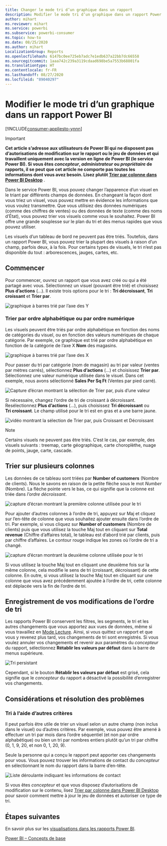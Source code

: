 ```yaml
---
title: Changer le mode tri d’un graphique dans un rapport
description: Modifier le mode tri d’un graphique dans un rapport Power BI
author: mihart
ms.reviewer: mihart
ms.service: powerbi
ms.subservice: powerbi-consumer
ms.topic: how-to
ms.date: 08/25/2020
ms.author: mihart
LocalizationGroup: Reports
ms.openlocfilehash: 6147bc0ee725eb7adc7e1edb637a22bb7dc66558
ms.sourcegitcommit: 1aaa742c239a3119cdaad698be5a7553b68801fa
ms.translationtype: HT
ms.contentlocale: fr-FR
ms.lasthandoff: 08/27/2020
ms.locfileid: "89040297"
---
```

# <a name="change-how-a-chart-is-sorted-in-a-power-bi-report"></a>Modifier le mode tri d’un graphique dans un rapport Power BI

[!INCLUDE[consumer-appliesto-ynnn](../includes/consumer-appliesto-ynnn.md)]


> [!IMPORTANT]
> **Cet article s’adresse aux utilisateurs de Power BI qui ne disposent pas d’autorisations de modification sur le rapport ou le jeu de données et qui travaillent uniquement avec la version en ligne de Power BI (le service Power BI). Si vous êtes *concepteur*, *administrateur* ou *propriétaire* de rapports, il se peut que cet article ne comporte pas toutes les informations dont vous avez besoin. Lisez plutôt [Trier par colonne dans Power BI Desktop](../create-reports/desktop-sort-by-column.md)** .

Dans le service Power BI, vous pouvez changer l’apparence d’un visuel en le triant par différents champs de données. En changeant la façon dont vous triez un visuel, vous pouvez mettre en évidence les informations que vous voulez transmettre. Que vous utilisiez des données numériques (comme des chiffres de ventes) ou des données de texte (comme des noms d’État), vous pouvez trier vos visuels comme vous le souhaitez. Power BI offre une grande souplesse sur le plan du tri et des menus rapides que vous pouvez utiliser. 

Les visuels d’un tableau de bord ne peuvent pas être triés. Toutefois, dans un rapport Power BI, vous pouvez trier la plupart des visuels à raison d’un champ, parfois deux, à la fois. Pour certains types de visuels, le tri n’est pas disponible du tout : arborescences, jauges, cartes, etc. 

## <a name="get-started"></a>Commencer

Pour commencer, ouvrez un rapport que vous avez créé ou qui a été partagé avec vous. Sélectionnez un visuel (pouvant être trié) et choisissez **Plus d’actions** (...).  Il existe trois options pour le tri : **Tri décroissant**, **Tri croissant** et **Trier par**. 
    

![graphique à barres trié par l’axe des Y](media/end-user-change-sort/power-bi-actions.png)

### <a name="sort-alphabetically-or-numerically"></a>Trier par ordre alphabétique ou par ordre numérique

Les visuels peuvent être triés par ordre alphabétique en fonction des noms de catégories du visuel, ou en fonction des valeurs numériques de chaque catégorie. Par exemple, ce graphique est trié par ordre alphabétique en fonction de la catégorie de l’axe X **Nom** des magasins.

![graphique à barres trié par l’axe des X](media/end-user-change-sort/powerbi-sort-category.png)

Pour passer du tri par catégorie (nom de magasin) au tri par valeur (ventes par mètres carrés), sélectionnez **Plus d’actions** (...) et choisissez **Trier par**. Sélectionnez une valeur numérique utilisée dans le visuel.  Dans cet exemple, nous avons sélectionné **Sales Per Sq Ft** (Ventes par pied carré).

![Capture d’écran montrant la sélection de Trier par, puis d’une valeur](media/end-user-change-sort/power-bi-sort-value.png)

Si nécessaire, changez l’ordre de tri de croissant à décroissant.  Resélectionnez **Plus d’actions** (...), puis choisissez **Tri décroissant** ou **Tri croissant**. Le champ utilisé pour le tri est en gras et a une barre jaune.

   ![vidéo montrant la sélection de Trier par, puis Croissant et Décroissant](media/end-user-change-sort/sort.gif)

> [!NOTE]
> Certains visuels ne peuvent pas être triés. C’est le cas, par exemple, des visuels suivants : treemap, carte géographique, carte choroplèthe, nuage de points, jauge, carte, cascade.

## <a name="sorting-by-multiple-columns"></a>Trier sur plusieurs colonnes
Les données de ce tableau sont triées par **Number of customers** (Nombre de clients).  Nous le savons en raison de la petite flèche sous le mot *Number* (Nombre). La flèche pointe vers le bas, ce qui signifie que la colonne est triée dans *l’ordre décroissant*.

![capture d’écran montrant la première colonne utilisée pour le tri](media/end-user-change-sort/power-bi-sort-column.png)


Pour ajouter d’autres colonnes à l’ordre de tri, appuyez sur Maj et cliquez sur l’en-tête de colonne que vous souhaitez ajouter ensuite dans l’ordre de tri. Par exemple, si vous cliquez sur **Number of customers** (Nombre de clients) puis que vous utilisez la touche Maj tout en cliquant sur **Total revenue** (Chiffre d’affaires total), le tableau est d’abord trié par clients, puis par chiffre d’affaires. Le contour rouge indique les zones où l’ordre de tri a changé.

![capture d’écran montrant la deuxième colonne utilisée pour le tri](media/end-user-change-sort/power-bi-sort-second.png)

Si vous utilisez la touche Maj tout en cliquant une deuxième fois sur la même colonne, cela modifie le sens de tri (croissant, décroissant) de cette colonne. En outre, si vous utilisez la touche Maj tout en cliquant sur une colonne que vous avez précédemment ajoutée à l’ordre de tri, cette colonne est déplacée vers la fin de l’ordre de tri.


## <a name="saving-changes-you-make-to-sort-order"></a>Enregistrement de vos modifications de l’ordre de tri
Les rapports Power BI conservent les filtres, les segments, le tri et les autres changements que vous apportez aux vues de données, même si vous travaillez en [Mode Lecture](end-user-reading-view.md). Ainsi, si vous quittez un rapport et que vous y revenez plus tard, vos changements de tri sont enregistrés.  Si vous voulez annuler vos changements et revenir aux paramètres du *concepteur* du rapport, sélectionnez **Rétablir les valeurs par défaut** dans la barre de menus supérieure. 

![Tri persistant](media/end-user-change-sort/power-bi-reset.png)

Cependant, si le bouton **Rétablir les valeurs par défaut** est grisé, cela signifie que le *concepteur* du rapport a désactivé la possibilité d’enregistrer vos changements.

<a name="other"></a>
## <a name="considerations-and-troubleshooting"></a>Considérations et résolution des problèmes

### <a name="sorting-using-other-criteria"></a>Tri à l’aide d’autres critères
Il peut parfois être utile de trier un visuel selon un autre champ (non inclus dans le visuel) ou d’autres critères.  Par exemple, vous pouvez être amené à effectuer un tri par mois dans l’ordre séquentiel (et non par ordre alphabétique) ou bien un tri par nombres entiers plutôt qu’un tri par chiffre (0, 1, 9, 20, et non 0, 1, 20, 9).  

Seule la personne qui a conçu le rapport peut apporter ces changements pour vous. Vous pouvez trouver les informations de contact du *concepteur* en sélectionnant le nom du rapport dans la barre d’en-tête.

![Liste déroulante indiquant les informations de contact](media/end-user-change-sort/power-bi-header.png)

Si vous êtes *concepteur* et que vous disposez d’autorisations de modification sur le contenu, lisez [Trier par colonne dans Power BI Desktop](../create-reports/desktop-sort-by-column.md) pour savoir comment mettre à jour le jeu de données et autoriser ce type de tri.

## <a name="next-steps"></a>Étapes suivantes
En savoir plus sur les [visualisations dans les rapports Power BI](end-user-visualizations.md).

[Power BI – Concepts de base](end-user-basic-concepts.md)
